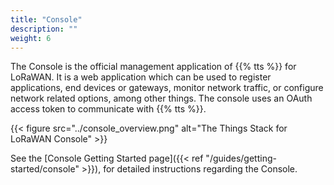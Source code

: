 ```yaml
---
title: "Console"
description: ""
weight: 6
---
```


The Console is the official management application of {{% tts %}} for LoRaWAN. It is a web application which can be used to register applications, end devices or gateways, monitor network traffic, or configure network related options, among other things. The console uses an OAuth access token to communicate with {{% tts %}}.

<!--more-->

{{< figure src="../console_overview.png" alt="The Things Stack for LoRaWAN Console" >}}

See the [Console Getting Started page]({{< ref "/guides/getting-started/console" >}}), for detailed instructions regarding the Console.
